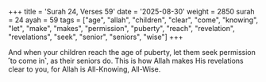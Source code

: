 +++
title = 'Surah 24, Verses 59'
date = '2025-08-30'
weight = 2850
surah = 24
ayah = 59
tags = ["age", "allah", "children", "clear", "come", "knowing", "let", "make", "makes", "permission", "puberty", "reach", "revelation", "revelations", "seek", "senior", "seniors", "wise"]
+++

And when your children reach the age of puberty, let them seek permission ˹to come in˺, as their seniors do. This is how Allah makes His revelations clear to you, for Allah is All-Knowing, All-Wise.